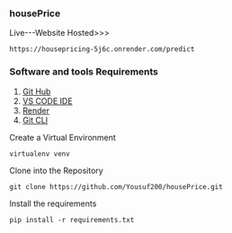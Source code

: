 ### housePrice

Live---Website Hosted>>>
```
https://housepricing-5j6c.onrender.com/predict
```
### Software and tools Requirements

1. [Git Hub](https://github.com/)
2. [VS CODE IDE](https://code.visualstudio.com/)
3. [Render](https://render.com/)
4. [Git CLI](https://git-scm.com/book/en/v2/Getting-Started-The-Command-Line)

Create a Virtual Environment

```
virtualenv venv
```

Clone into the Repository
```
git clone https://github.com/Yousuf200/housePrice.git
```

Install the requirements

```
pip install -r requirements.txt
```

